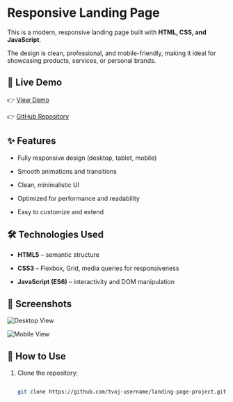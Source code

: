 # Responsive Landing Page

This is a modern, responsive landing page built with **HTML, CSS, and JavaScript**.  

The design is clean, professional, and mobile-friendly, making it ideal for showcasing products, services, or personal brands.


## 🚀 Live Demo

👉 [View Demo](https://tvoj-username.github.io/landing-page-project/)  

👉 [GitHub Repository](https://github.com/tvoj-username/landing-page-project)


## ✨ Features

- Fully responsive design (desktop, tablet, mobile)  

- Smooth animations and transitions  

- Clean, minimalistic UI  

- Optimized for performance and readability  

- Easy to customize and extend  

## 🛠️ Technologies Used

- **HTML5** – semantic structure  

- **CSS3** – Flexbox, Grid, media queries for responsiveness  

- **JavaScript (ES6)** – interactivity and DOM manipulation  

## 📸 Screenshots

![Desktop View](screenshots/desktop.png)  

![Mobile View](screenshots/mobile.png)  

## 📂 How to Use

1. Clone the repository:  

   ```bash

   git clone https://github.com/tvoj-username/landing-page-project.git

